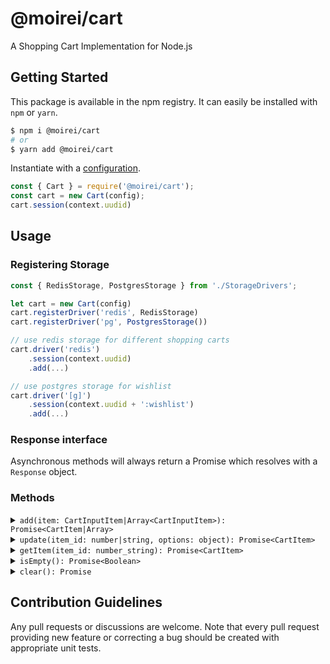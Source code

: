 # @moirei/cart

A Shopping Cart Implementation for Node.js



## Getting Started

This package is available in the npm registry.
It can easily be installed with `npm` or `yarn`.

```bash
$ npm i @moirei/cart
# or
$ yarn add @moirei/cart
```

Instantiate with a [configuration](examples/config.ts).

```javascript
const { Cart } = require('@moirei/cart');
const cart = new Cart(config);
cart.session(context.uudid)
```





## Usage

### Registering Storage

```typescript
const { RedisStorage, PostgresStorage } from './StorageDrivers';

let cart = new Cart(config)
cart.registerDriver('redis', RedisStorage)
cart.registerDriver('pg', PostgresStorage())

// use redis storage for different shopping carts
cart.driver('redis')
    .session(context.uudid)
	.add(...)

// use postgres storage for wishlist
cart.driver('[g]')
    .session(context.uudid + ':wishlist')
	.add(...)
```



### Response interface

Asynchronous methods will always return a Promise which resolves with a `Response`
object.



### Methods

<details>
<summary markdown="span"><code>add(item: CartInputItem|Array&lt;CartInputItem&gt;): Promise&lt;CartItem|Array<CartItem>&gt;</code></summary>

This method will append the content to the file at the location.
If the file doesn't exist yet, it will be created.

```javascript
// add one item to cart
let item = await cart.add({
    id: product.id,
    name: product.name,
    price: product.price,
    quantity: 3, // defaults to one
    attributes: options as Array<CartOptions>,
})

// add multiple items to cart
let [item1, item2] = await cart.add([
    {
        id: product1.id,
        name: product1.name,
        price: product1.price,
    },
    {
        id: product2.id,
        name: product2.name,
        price: product2.price,
    },
])
```

</details>

<details>
<summary markdown="span"><code>update(item_id: number|string, options: object): Promise&lt;CartItem&gt;</code></summary>

```typescript
// new item price, price can also be a string format like so: '98.67'
cart.update(456, {
    name: 'New Item Name',
    price: 99.99,
});


// update a product's quantity
cart.update(456, {
    quantity: 2, // if the current product has a quantity of 4, another 2 will be added so this will result to 6
});

// update a product by reducing its quantity
cart.update(456, {
    quantity: -1, // if the current product has a quantity of 4, another 2 will be subtracted so this will result to 3
});

// NOTE: as you can see by default, the quantity update is relative to its current value
// to totally replace the quantity instead of incrementing or decrementing its current quantity value
// pass an array in quantity
cart.update(456, {
    quantity: {
        relative: false,
        value: 5
    }
});
```

</details>

<details>
<summary markdown="span"><code>getItem(item_id: number_string): Promise&lt;CartItem&gt;</code></summary>

```javascript
const item = await cart.getItem(item_id);
```

</details>

<details>
<summary markdown="span"><code>isEmpty(): Promise&lt;Boolean&gt;</code></summary>

```javascript
await cart.isEmpty()
```

</details>

<details>
<summary markdown="span"><code>clear(): Promise</code></summary>

```javascript
await cart.clear()
```

</details>

## Contribution Guidelines

Any pull requests or discussions are welcome.
Note that every pull request providing new feature or correcting a bug should be created with appropriate unit tests.
